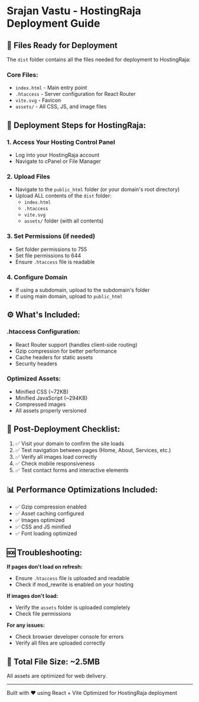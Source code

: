 # Srajan Vastu - HostingRaja Deployment Guide

## 📁 Files Ready for Deployment

The `dist` folder contains all the files needed for deployment to HostingRaja:

### Core Files:
- `index.html` - Main entry point
- `.htaccess` - Server configuration for React Router
- `vite.svg` - Favicon
- `assets/` - All CSS, JS, and image files

## 🚀 Deployment Steps for HostingRaja:

### 1. Access Your Hosting Control Panel
- Log into your HostingRaja account
- Navigate to cPanel or File Manager

### 2. Upload Files
- Navigate to the `public_html` folder (or your domain's root directory)
- Upload ALL contents of the `dist` folder:
  - `index.html`
  - `.htaccess`
  - `vite.svg`
  - `assets/` folder (with all contents)

### 3. Set Permissions (if needed)
- Set folder permissions to 755
- Set file permissions to 644
- Ensure `.htaccess` file is readable

### 4. Configure Domain
- If using a subdomain, upload to the subdomain's folder
- If using main domain, upload to `public_html`

## ⚙️ What's Included:

### .htaccess Configuration:
- React Router support (handles client-side routing)
- Gzip compression for better performance
- Cache headers for static assets
- Security headers

### Optimized Assets:
- Minified CSS (~72KB)
- Minified JavaScript (~294KB)
- Compressed images
- All assets properly versioned

## 🔧 Post-Deployment Checklist:

1. ✅ Visit your domain to confirm the site loads
2. ✅ Test navigation between pages (Home, About, Services, etc.)
3. ✅ Verify all images load correctly
4. ✅ Check mobile responsiveness
5. ✅ Test contact forms and interactive elements

## 📊 Performance Optimizations Included:

- ✅ Gzip compression enabled
- ✅ Asset caching configured
- ✅ Images optimized
- ✅ CSS and JS minified
- ✅ Font loading optimized

## 🆘 Troubleshooting:

**If pages don't load on refresh:**
- Ensure `.htaccess` file is uploaded and readable
- Check if mod_rewrite is enabled on your hosting

**If images don't load:**
- Verify the `assets` folder is uploaded completely
- Check file permissions

**For any issues:**
- Check browser developer console for errors
- Verify all files are uploaded correctly

## 📁 Total File Size: ~2.5MB
All assets are optimized for web delivery.

---
Built with ❤️ using React + Vite
Optimized for HostingRaja deployment
